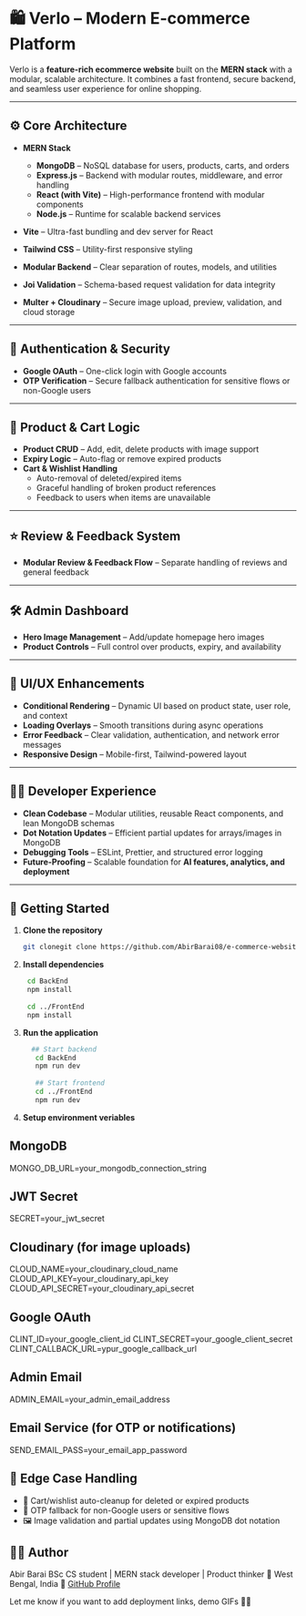 # 🛍️ Verlo – Modern E-commerce Platform  

Verlo is a **feature-rich ecommerce website** built on the **MERN stack** with a modular, scalable architecture. It combines a fast frontend, secure backend, and seamless user experience for online shopping.  

---

## ⚙️ Core Architecture  

- **MERN Stack**  
  - **MongoDB** – NoSQL database for users, products, carts, and orders  
  - **Express.js** – Backend with modular routes, middleware, and error handling  
  - **React (with Vite)** – High-performance frontend with modular components  
  - **Node.js** – Runtime for scalable backend services  

- **Vite** – Ultra-fast bundling and dev server for React  
- **Tailwind CSS** – Utility-first responsive styling  
- **Modular Backend** – Clear separation of routes, models, and utilities  
- **Joi Validation** – Schema-based request validation for data integrity  
- **Multer + Cloudinary** – Secure image upload, preview, validation, and cloud storage  

---

## 🔐 Authentication & Security  

- **Google OAuth** – One-click login with Google accounts  
- **OTP Verification** – Secure fallback authentication for sensitive flows or non-Google users  

---

## 🛒 Product & Cart Logic  

- **Product CRUD** – Add, edit, delete products with image support  
- **Expiry Logic** – Auto-flag or remove expired products  
- **Cart & Wishlist Handling**  
  - Auto-removal of deleted/expired items  
  - Graceful handling of broken product references  
  - Feedback to users when items are unavailable  

---

## ⭐ Review & Feedback System  

- **Modular Review & Feedback Flow** – Separate handling of reviews and general feedback  

---

## 🛠️ Admin Dashboard  

- **Hero Image Management** – Add/update homepage hero images  
- **Product Controls** – Full control over products, expiry, and availability  

---

## 🎨 UI/UX Enhancements  

- **Conditional Rendering** – Dynamic UI based on product state, user role, and context  
- **Loading Overlays** – Smooth transitions during async operations  
- **Error Feedback** – Clear validation, authentication, and network error messages  
- **Responsive Design** – Mobile-first, Tailwind-powered layout  

---

## 👨‍💻 Developer Experience  

- **Clean Codebase** – Modular utilities, reusable React components, and lean MongoDB schemas  
- **Dot Notation Updates** – Efficient partial updates for arrays/images in MongoDB  
- **Debugging Tools** – ESLint, Prettier, and structured error logging  
- **Future-Proofing** – Scalable foundation for **AI features, analytics, and deployment**  

---

## 🚀 Getting Started  

1. **Clone the repository**  
   ```bash
   git clonegit clone https://github.com/AbirBarai08/e-commerce-website.git

2. **Install dependencies**
   ```bash
    cd BackEnd
    npm install
    
    cd ../FrontEnd
    npm install

4. **Run the application**
   ```bash
     ## Start backend
      cd BackEnd
      npm run dev
      
      ## Start frontend
      cd ../FrontEnd
      npm run dev

6. **Setup environment veriables**
## MongoDB
MONGO_DB_URL=your_mongodb_connection_string

## JWT Secret
SECRET=your_jwt_secret

## Cloudinary (for image uploads)
CLOUD_NAME=your_cloudinary_cloud_name
CLOUD_API_KEY=your_cloudinary_api_key
CLOUD_API_SECRET=your_cloudinary_api_secret

## Google OAuth
CLINT_ID=your_google_client_id
CLINT_SECRET=your_google_client_secret
CLINT_CALLBACK_URL=ypur_google_callback_url

## Admin Email
ADMIN_EMAIL=your_admin_email_address

## Email Service (for OTP or notifications)
SEND_EMAIL_PASS=your_email_app_password

## 🧠 Edge Case Handling
- 🧹 Cart/wishlist auto-cleanup for deleted or expired products
- 🔐 OTP fallback for non-Google users or sensitive flows
- 🖼 Image validation and partial updates using MongoDB dot notation

## 👨‍💻 Author
Abir Barai
BSc CS student | MERN stack developer | Product thinker
📍 West Bengal, India
🔗 [GitHub Profile](https://github.com/AbirBarai08)

Let me know if you want to add deployment links, demo GIFs

